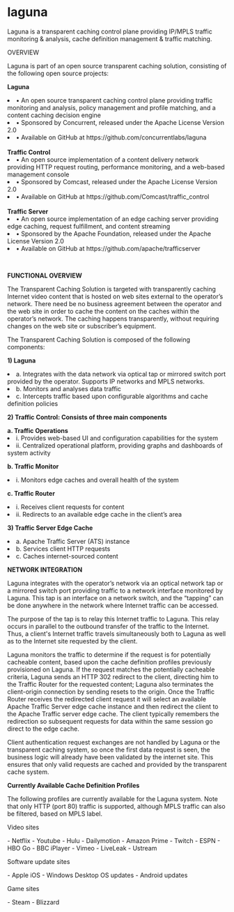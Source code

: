 # laguna
Laguna is a transparent caching control plane providing IP/MPLS traffic monitoring &amp; analysis, cache definition management &amp; traffic matching.
<p>
OVERVIEW
</p>
Laguna is part of an open source transparent caching solution, consisting of the following open source projects:

<b>Laguna</b>
<li>
•	An open source transparent caching control plane providing traffic monitoring and analysis, policy management and profile matching, and a content caching decision engine
</li>
<li>
•	Sponsored by Concurrent, released under the Apache License Version 2.0
</li>
<li>
•	Available on GitHub at https://github.com/concurrentlabs/laguna 
</li>
<br/>
<b>Traffic Control</b>
<li>
•	An open source implementation of a content delivery network providing HTTP request routing, performance monitoring, and a web-based management console
</li>
<li>
•	Sponsored by Comcast, released under the Apache License Version 2.0
</li>
<li>
•	Available on GitHub at https://github.com/Comcast/traffic_control 
</li>
<br/>
<b>Traffic Server</b>
<li>
•	An open source implementation of an edge caching server providing edge caching, request fulfillment, and content streaming
</li>
<li>
•	Sponsored by the Apache Foundation, released under the Apache License Version 2.0
</li>
<li>
•	Available on GitHub at https://github.com/apache/trafficserver 
</li>
<p>
<br/>

<b>FUNCTIONAL OVERVIEW
</b></p>
<p>
The Transparent Caching Solution is targeted with transparently caching Internet video content that is hosted on web sites external to the operator’s network.  There need be no business agreement between the operator and the web site in order to cache the content on the caches within the operator’s network.  The caching happens transparently, without requiring changes on the web site or subscriber’s equipment.
</p>
<p>
The Transparent Caching Solution is composed of the following components:
</p>
<p>
<b>
1)	Laguna
</b>
<li>a.	Integrates with the data network via optical tap or mirrored switch port provided by the operator.  Supports IP networks and MPLS networks.
</li>
<li>
b.	Monitors and analyses data traffic
</li>
<li>
c.	Intercepts traffic based upon configurable algorithms and cache definition policies
</li>
</p>
<p>
<b>
2)	Traffic Control: Consists of three main components
</b>
</p>
<b>
a.	Traffic Operations
</b>
<li>
i.	Provides web-based UI and configuration capabilities for the system
</li>
<li>
ii.	Centralized operational platform, providing graphs and dashboards of system activity
</li>
</p>
<p>
<b>
b.	Traffic Monitor
</b>
<li>
i.	Monitors edge caches and overall health of the system
</li>
<p><b>
c.	Traffic Router
</b></p>
<li>
i.	Receives client requests for content
</li>
<li>
ii.	Redirects to an available edge cache in the client’s area
</li>
</p>
<p>
<b>
3)	Traffic Server Edge Cache
</b>
<li>
a.	Apache Traffic Server (ATS) instance
</li>
<li>
b.	Services client HTTP requests
</li>
<li>
c.	Caches internet-sourced content
</li>
</p>
<p>
<b>
NETWORK INTEGRATION
</b>
</p>
<p>
Laguna integrates with the operator’s network via an optical network tap or a mirrored switch port providing traffic to a network interface monitored by Laguna.  This tap is an interface on a network switch, and the “tapping” can be done anywhere in the network where Internet traffic can be accessed.  
</p>
<p>
The purpose of the tap is to relay this Internet traffic to Laguna. This relay occurs in parallel to the outbound transfer of the traffic to the Internet.  Thus, a client's Internet traffic travels simultaneously both to Laguna as well as to the Internet site requested by the client.
</p>
<p>
Laguna monitors the traffic to determine if the request is for potentially cacheable content, based upon the cache definition profiles previously provisioned on Laguna.  If the request matches the potentially cacheable criteria, Laguna sends an HTTP 302 redirect to the client, directing him to the Traffic Router for the requested content; Laguna also terminates the client-origin connection by sending resets to the origin. Once the Traffic Router receives the redirected client request it will select an available Apache Traffic Server edge cache instance and then redirect the client to the Apache Traffic server edge cache.  The client typically remembers the redirection so subsequent requests for data within the same session go direct to the edge cache.
</p>
<p>
Client authentication request exchanges are not handled by Laguna or the transparent caching system, so once the first data request is seen, the business logic will already have been validated by the internet site. This ensures that only valid requests are cached and provided by the transparent cache system.
</p>
<p>
<b>Currently Available Cache Definition Profiles</b>
</p>
<p>
The following profiles are currently available for the Laguna system.   Note that only HTTP (port 80) traffic is supported, although MPLS traffic can also be filtered, based on MPLS label.
</p>
<p>
Video sites
</p>
-	Netflix
-	Youtube
-	Hulu
-	Dailymotion
-	Amazon Prime
-	Twitch
-	ESPN
-	HBO Go
-	BBC iPlayer
-	Vimeo
-	LiveLeak
-	Ustream
<p>
Software update sites
</p>
-	Apple iOS
-	Windows Desktop OS updates
-	Android updates
<p>
Game sites
</p>
-	Steam
-	Blizzard





